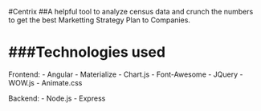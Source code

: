#Centrix
##A helpful tool to analyze census data and crunch the numbers to get the best Marketting Strategy Plan to Companies.

###Technologies used
===
Frontend:
	- Angular
	- Materialize
	- Chart.js
	- Font-Awesome
	- JQuery
	- WOW.js
	- Animate.css

Backend:
	- Node.js
	- Express


